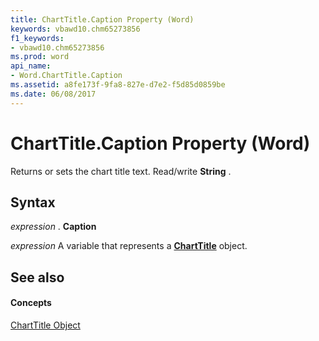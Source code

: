 ```yaml
---
title: ChartTitle.Caption Property (Word)
keywords: vbawd10.chm65273856
f1_keywords:
- vbawd10.chm65273856
ms.prod: word
api_name:
- Word.ChartTitle.Caption
ms.assetid: a8fe173f-9fa8-827e-d7e2-f5d85d0859be
ms.date: 06/08/2017
---
```



# ChartTitle.Caption Property (Word)

Returns or sets the chart title text. Read/write  **String** .


## Syntax

 _expression_ . **Caption**

 _expression_ A variable that represents a **[ChartTitle](Word.ChartTitle.md)** object.


## See also


#### Concepts


[ChartTitle Object](Word.ChartTitle.md)

